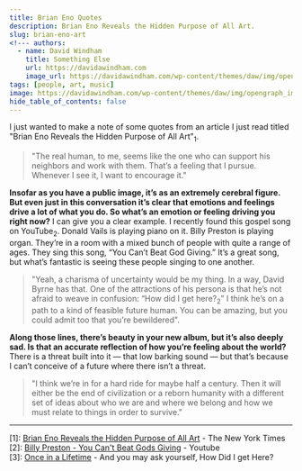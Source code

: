 ```yaml
---
title: Brian Eno Quotes
description: Brian Eno Reveals the Hidden Purpose of All Art.
slug: brian-eno-art
<!--- authors:
  - name: David Windham
    title: Something Else
    url: https://davidawindham.com
    image_url: https://davidawindham.com/wp-content/themes/daw/img/opengraph_image.jpg -->
tags: [people, art, music]
image: https://davidawindham.com/wp-content/themes/daw/img/opengraph_image.jpg
hide_table_of_contents: false
---
```


I just wanted to make a note of some quotes from an article I just read titled "Brian Eno Reveals the Hidden Purpose of All Art"<sub>1</sub>.

<!--truncate-->

> "The real human, to me, seems like the one who can support his neighbors and work with them. That’s a feeling that I pursue. Whenever I see it, I want to encourage it."

**Insofar as you have a public image, it’s as an extremely cerebral figure. But even just in this conversation it’s clear that emotions and feelings drive a lot of what you do. So what’s an emotion or feeling driving you right now?**  I can give you a clear example. I recently found this gospel song on YouTube<sub>2</sub>. Donald Vails is playing piano on it. Billy Preston is playing organ. They’re in a room with a mixed bunch of people with quite a range of ages. They sing this song, “You Can’t Beat God Giving.” It’s a great song, but what’s fantastic is seeing these people singing to one another. 

> "Yeah, a charisma of uncertainty would be my thing. In a way, David Byrne has that. One of the attractions of his persona is that he’s not afraid to weave in confusion: “How did I get here?<sub>2</sub>” I think he’s on a path to a kind of feasible future human. You can be amazing, but you could admit too that you’re bewildered".


**Along those lines, there’s beauty in your new album, but it’s also deeply sad. Is that an accurate reflection of how you’re feeling about the world?** There is a threat built into it — that low barking sound — but that’s because I can’t conceive of a future where there isn’t a threat.

> "I think we’re in for a hard ride for maybe half a century. Then it will either be the end of civilization or a reborn humanity with a different set of ideas about who we are and where we belong and how we must relate to things in order to survive."



---
[1]: [Brian Eno Reveals the Hidden Purpose of All Art](https://www.nytimes.com/interactive/2022/11/14/magazine/brian-eno-interview.html) - The New York Times  
[2]: [Billy Preston - You Can't Beat Gods Giving](https://www.youtube.com/watch?v=_tqM5GJ-tg0) - Youtube   
[3]: [Once in a Lifetime](https://en.wikipedia.org/wiki/Once_in_a_Lifetime_(Talking_Heads_song)) - And you may ask yourself, How Did I get Here?  